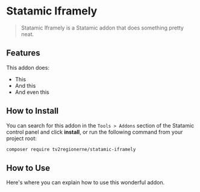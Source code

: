 # Statamic Iframely

> Statamic Iframely is a Statamic addon that does something pretty neat.

## Features

This addon does:

- This
- And this
- And even this

## How to Install

You can search for this addon in the `Tools > Addons` section of the Statamic control panel and click **install**, or run the following command from your project root:

``` bash
composer require tv2regionerne/statamic-iframely
```

## How to Use

Here's where you can explain how to use this wonderful addon.

